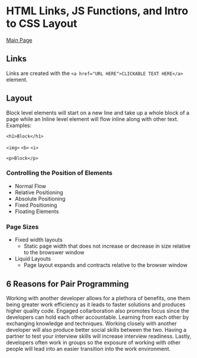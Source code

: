 # HTML Links, JS Functions, and Intro to CSS Layout

[Main Page](https://jrdelmu.github.io/reading-notes/)

## Links

Links are created with the `<a href="URL HERE">CLICKABLE TEXT HERE</a>` element.

## Layout

Block level elements will start on a new line and take up a whole block of a page while an Inline level element will flow inline along with other text.
Examples:

```
<h1>Block</h1>
```

`<img>` `<b>` `<i>`

```
<p>Block</p>
```

### Controlling the Position of Elements

- Normal Flow
- Relative Positioning
- Absolute Positioning
- Fixed Positioning
- Floating Elements

### Page Sizes

- Fixed width layouts
  - Static page width that does not increase or decrease in size relative to the browswer window
- Liquid Layouts
  - Page layout expands and contracts relative to the browser window

## 6 Reasons for Pair Programming

Working with another developer allows for a plethora of benefits, one them being greater work efficiency as it leads to faster solutions and produces higher quality code. Engaged collarboration also promotes focus since the developers can hold each other accountable. Learning from each other by exchanging knowledge and techniques. Working closely with another developer will also produce better social skills between the two. Having a partner to test your interview skills will increase interview readiness. Lastly, developers often work in groups so the exposure of working with other people will lead into an easier transition into the work environment.